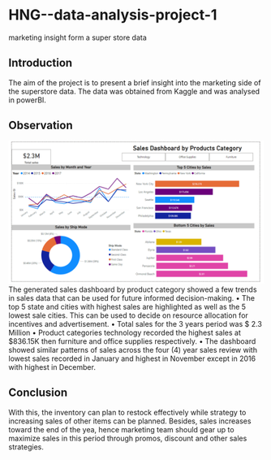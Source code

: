 # HNG--data-analysis-project-1
marketing insight form a super store data
## Introduction
The aim of the project is to present a brief insight into the marketing side of the superstore data. The data was obtained from Kaggle and was analysed in powerBI.
## Observation
 ![](Scrrr2.png)
The generated sales dashboard by product category showed a few trends in sales data that can be used for future informed decision-making. 
•	The top 5 state and cities with highest sales are highlighted as well as the 5 lowest sale cities. This can be used to decide on resource allocation for incentives and advertisement.
•	Total sales for the 3 years period was $ 2.3 Million
•	Product categories technology recorded the highest sales at $836.15K then furniture and office supplies respectively. 
•	The dashboard showed similar patterns of sales across the four (4) year sales review with lowest sales recorded in January and highest in November except in 2016 with highest in December.
## Conclusion
With this, the inventory can plan to restock effectively while strategy to increasing sales of other items can be planned. Besides, sales increases toward the end of the yea, hence marketing team should gear up to maximize sales in this period through promos, discount and other sales strategies.

